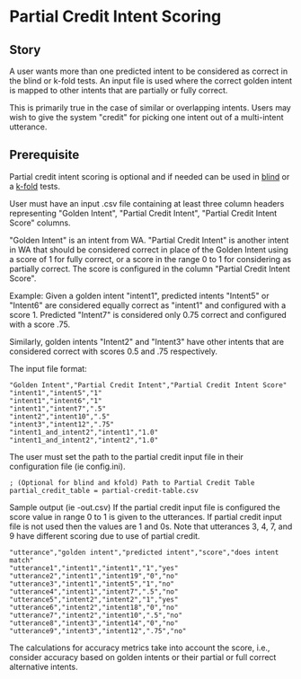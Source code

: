 # Partial Credit Intent Scoring

## Story
A user wants more than one predicted intent to be considered as correct in the blind or k-fold tests. An input file is used where the correct golden intent is mapped to other intents that are partially or fully correct.

This is primarily true in the case of similar or overlapping intents. Users may wish to give the system "credit" for picking one intent out of a multi-intent utterance.

## Prerequisite

Partial credit intent scoring is optional and if needed can be used in [blind](blind.md) or a [ k-fold](kfold.md) tests.

User must have an input .csv file containing at least three column headers representing "Golden Intent", "Partial Credit Intent", "Partial Credit Intent Score" columns.

"Golden Intent" is an intent from WA. "Partial Credit Intent" is another intent in WA that should be considered correct in place of the Golden Intent using a score of 1 for fully correct, or a score in the range 0 to 1 for considering as partially correct. The score is configured in the column "Partial Credit Intent Score".

Example:
Given a golden intent "intent1", predicted intents "Intent5" or "Intent6" are considered equally correct as "intent1" and configured with a score 1. Predicted "Intent7" is considered only 0.75 correct and configured with a score .75.

Similarly, golden intents "Intent2" and "Intent3" have other intents that are considered correct with scores 0.5 and .75 respectively.

The input file format:

```
"Golden Intent","Partial Credit Intent","Partial Credit Intent Score"
"intent1","intent5","1"
"intent1","intent6","1"
"intent1","intent7",".5"
"intent2","intent10",".5"
"intent3","intent12",".75"
"intent1_and_intent2","intent1","1.0"
"intent1_and_intent2","intent2","1.0"
```

The user must set the path to the partial credit input file in their configuration file (ie config.ini).

```
; (Optional for blind and kfold) Path to Partial Credit Table
partial_credit_table = partial-credit-table.csv
```

Sample output (ie <mode>-out.csv)
If the partial credit input file is configured the score value in range 0 to 1 is given to the utterances. If partial credit input file is not used then the values are 1 and 0s.  Note that utterances 3, 4, 7, and 9 have different scoring due to use of partial credit.

```
"utterance","golden intent","predicted intent","score","does intent match"
"utterance1","intent1","intent1","1","yes"
"utterance2","intent1","intent19","0","no"
"utterance3","intent1","intent5","1","no"
"utterance4","intent1","intent7",".5","no"
"utterance5","intent2","intent2","1","yes"
"utterance6","intent2","intent18","0","no"
"utterance7","intent2","intent10",".5","no"
"utterance8","intent3","intent14","0","no"
"utterance9","intent3","intent12",".75","no"
```


The calculations for accuracy metrics take into account the score, i.e., consider accuracy based on golden intents or their partial or full correct alternative intents.
